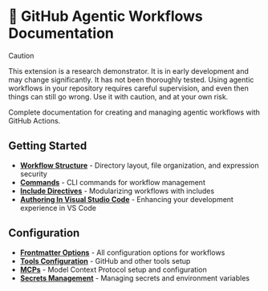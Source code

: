 # 📖 GitHub Agentic Workflows Documentation

> [!CAUTION]
> This extension is a research demonstrator. It is in early development and may change significantly. It has not been thoroughly tested. Using agentic workflows in your repository requires careful supervision, and even then things can still go wrong. Use it with caution, and at your own risk.

Complete documentation for creating and managing agentic workflows with GitHub Actions.

## Getting Started

- **[Workflow Structure](workflow-structure.md)** - Directory layout, file organization, and expression security
- **[Commands](commands.md)** - CLI commands for workflow management
- **[Include Directives](include-directives.md)** - Modularizing workflows with includes
- **[Authoring In Visual Studio Code](vscode.md)** - Enhancing your development experience in VS Code

## Configuration

- **[Frontmatter Options](frontmatter.md)** - All configuration options for workflows
- **[Tools Configuration](tools.md)** - GitHub and other tools setup
- **[MCPs](mcps.md)** - Model Context Protocol setup and configuration
- **[Secrets Management](secrets.md)** - Managing secrets and environment variables

